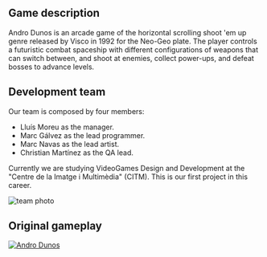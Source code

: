 ﻿Game description
-
Andro Dunos is an arcade game of the horizontal scrolling shoot 'em up genre released by Visco in 1992 for the Neo-Geo plate. The player controls a futuristic combat spaceship with different configurations of weapons that can switch between, and shoot at enemies, collect power-ups, and defeat bosses to advance levels.

Development team
-

Our team is composed by four members:

- Lluís Moreu as the manager.
- Marc Gálvez as the lead programmer.
- Marc Navas as the lead artist.
- Christian Martínez as the QA lead.

Currently we are studying VideoGames Design and Development at the "Centre de la Imatge i Multimèdia" (CITM). This is our first project in this career.

![team photo](https://github.com/youis11/helloworld/blob/master/docs/Andro%20Dunos.jpg)

Original gameplay
-

[![Andro Dunos](https://github.com/youis11/helloworld/blob/master/docs/Andro%20Dunos.jpg)](https://www.youtube.com/watch?v=iQOrXlf34es "Arcade Longplay [092] Andro Dunos")